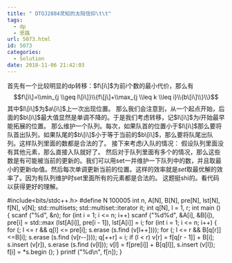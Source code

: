 ```yaml
---
title: " DTOJ2884灵知的太阳信仰\t\t"
tags:
  - dp
  - 思路
url: 5073.html
id: 5073
categories:
  - Solution
date: 2018-11-06 21:42:03
---
```


首先有一个比较明显的dp转移：$f\[i\]$为前$i$个数的最小代价，那么有 $$f\[i\]=\\min_{j \\geq l\[i\]}\\{f\[j\]+\\max_{j \\leq k \\leq i}\\{b\[i\]\\}\\}$$ 其中$l\[i\]$为$a\[i\]$上一次出现位置。 那么我们会注意到，从一个起点开始，后面的$b\[i\]$最大值显然是单调不降的。于是我们考虑转移，记$l\[i\]$为$i$开始最早能拓展的位置。 那么维护一个队列。每次，如果队首的位置小于$l\[i\]$那么要将队首出队列，如果队尾的$b\[i\]$小于等于当前的$b\[i\]$，那么要将队尾出队列。这样队列里面的数都是合法的了。 接下来考虑$i$入队的情况： 假设队列里面没有其他元素，那么直接入队就好了。 然后对于队列里面有多个的情况，那么这些数是有可能被当前的更新的。我们可以用set一并维护一下队列中的数，并且取最小的更新dp值。然后每次单调更新当前的位置。这样的效率就是$set$取最优解的效率了。因为有队列维护时set里面所有的元素都是合法的。 这题挺shi的。看代码以获得更好的理解。

#include<bits/stdc++.h>
#define N 100005
int n, A\[N\], B\[N\], pre\[N\], lst\[N\], f\[N\], v\[N\];
std::multiset<int>s; std::multiset<int>::iterator it;
int q\[N\], l = 1, r;
int main ()
{
    scanf ("%d", &n);
    for (int i = 1; i <= n; i++) 
        scanf ("%d%d", &A\[i\], &B\[i\]), pre\[i\] = std::max (lst\[A\[i\]\], pre\[i - 1\]), lst\[A\[i\]\] = i;
    for (int i = 1; i <= n; i++)
    {
        for (; l <= r && q\[l\] <= pre\[i\]; s.erase (s.find (v\[l++\])));
        for (; l <= r && B\[q\[r\]\] <=B\[i\]; s.erase (s.find (v\[r--\])));
        q\[++r\] = i;
        if (l < r) v\[r\] = f\[q\[r - 1\]\] + B\[i\]; s.insert (v\[r\]), s.erase (s.find (v\[l\]));
        v\[l\] = f\[pre\[i\]\] + B\[q\[l\]\], s.insert (v\[l\]);
        f\[i\] = *s.begin ();
    }
    printf ("%d\\n", f\[n\]);
}